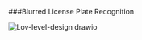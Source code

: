 ###Blurred License Plate Recognition

![Lov-level-design drawio](https://user-images.githubusercontent.com/56948891/164173845-f645b7a2-24b1-4417-a2da-7bd56662a151.png)
